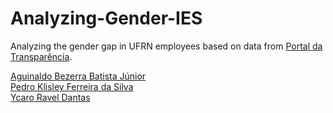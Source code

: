 # Analyzing-Gender-IES

Analyzing the gender gap in UFRN employees based on data from [Portal da Transparência](http://www.portaldatransparencia.gov.br/servidores/OrgaoExercicio-ListaServidores.asp?CodOS=15000&DescOS=MINISTERIO%20DA%20EDUCACAO&CodOrg=26243&DescOrg=UNIVERSIDADE%20FED.%20DO%20RIO%20GRANDE%20DO%20NORTE&Pagina=1&TextoPesquisa=). 

[Aguinaldo Bezerra Batista Júnior](https://github.com/aguinaldoabbj)  
[Pedro Klisley Ferreira da Silva](https://github.com/PedroKlisley)  
[Ycaro Ravel Dantas](https://github.com/ycaroravel)  

